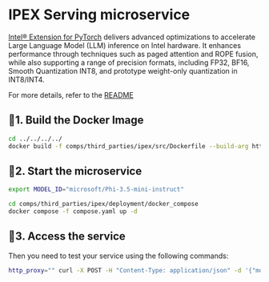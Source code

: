 # IPEX Serving microservice

[Intel® Extension for PyTorch](https://github.com/intel/intel-extension-for-pytorch) delivers advanced optimizations to accelerate Large Language Model (LLM) inference on Intel hardware. It enhances performance through techniques such as paged attention and ROPE fusion, while also supporting a range of precision formats, including FP32, BF16, Smooth Quantization INT8, and prototype weight-only quantization in INT8/INT4.

For more details, refer to the [README](https://github.com/intel/intel-extension-for-pytorch/blob/main/examples/cpu/llm/README.md)

## 🚀1. Build the Docker Image

```bash
cd ../../../../
docker build -f comps/third_parties/ipex/src/Dockerfile --build-arg https_proxy=$https_proxy --build-arg http_proxy=$http_proxy --build-arg COMPILE=ON --build-arg PORT_SSH=2345 -t opea/ipex-llm:latest .
```

## 🚀2. Start the microservice

```bash
export MODEL_ID="microsoft/Phi-3.5-mini-instruct"

cd comps/third_parties/ipex/deployment/docker_compose
docker compose -f compose.yaml up -d
```

## 🚀3. Access the service

Then you need to test your service using the following commands:

```bash
http_proxy="" curl -X POST -H "Content-Type: application/json" -d '{"model": "microsoft/phi-4", "messages": [{"role": "user", "content": "Hello! What is your name?"}], "max_tokens": 128}' http://localhost:8688/v1/chat/completions
```
